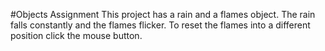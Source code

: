 #Objects Assignment
	This project has a rain and a flames object. The rain falls constantly and the flames flicker. 
	To reset the flames into a different position click the mouse button.

